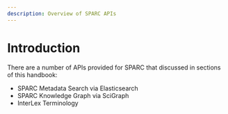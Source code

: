 ```yaml
---
description: Overview of SPARC APIs
---
```


# Introduction

There are a number of APIs provided for SPARC that discussed in sections of this handbook:

* SPARC Metadata Search via Elasticsearch
* SPARC Knowledge Graph via SciGraph
* InterLex Terminology

